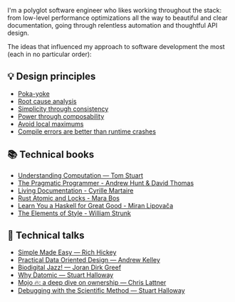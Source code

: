I'm a polyglot software engineer who likes working throughout the stack: from low-level performance optimizations all the way to beautiful and clear documentation, going through relentless automation and thoughtful API design.

The ideas that influenced my approach to software development the most (each in no particular order):

## 💡 Design principles

- [Poka-yoke](https://en.wikipedia.org/wiki/Poka-yoke)
- [Root cause analysis](https://www.elastic.co/what-is/root-cause-analysis)
- [Simplicity through consistency](https://github.com/typst/typst/blob/115b0a7ffd3a93689119228e2ccf9c9aa10d5bf6/README.md?plain=1#L220)
- [Power through composability](https://github.com/typst/typst/blob/115b0a7ffd3a93689119228e2ccf9c9aa10d5bf6/README.md?plain=1#L227)
- [Avoid local maximums](https://github.com/ziglang/www.ziglang.org/blob/fddbd131eb559a581f5ddc942e325aed8dc2e1c5/src/documentation/0.2.0/index.html#L6820)
- [Compile errors are better than runtime crashes](https://github.com/ziglang/www.ziglang.org/blob/fddbd131eb559a581f5ddc942e325aed8dc2e1c5/src/documentation/0.2.0/index.html#L6818)

## 📚 Technical books

- [Understanding Computation — Tom Stuart](https://computationbook.com)
- [The Pragmatic Programmer - Andrew Hunt & David Thomas](https://pragprog.com/titles/tpp20/the-pragmatic-programmer-20th-anniversary-edition/)
- [Living Documentation - Cyrille Martaire](https://www.goodreads.com/book/show/34927405-living-documentation)
- [Rust Atomic and Locks - Mara Bos](https://marabos.nl/atomics/)
- [Learn You a Haskell for Great Good - Miran Lipovača](https://learnyouahaskell.com)
- [The Elements of Style - William Strunk ](https://www.gutenberg.org/files/37134/37134-h/37134-h.htm)

## 🍿 Technical talks

- [Simple Made Easy — Rich Hickey](https://www.youtube.com/watch?v=SxdOUGdseq4)
- [Practical Data Oriented Design — Andrew Kelley](https://www.youtube.com/watch?v=IroPQ150F6c)
- [Biodigital Jazz! — Joran Dirk Greef](https://www.youtube.com/watch?v=C98cyJ-wJuY)
- [Why Datomic — Stuart Halloway](https://docs.datomic.com/resources/videos.html#why-1)
- [Mojo 🔥: a deep dive on ownership — Chris Lattner](https://www.youtube.com/watch?v=9ag0fPMmYPQ)
- [Debugging with the Scientific Method — Stuart Halloway](https://www.youtube.com/watch?v=FihU5JxmnBg)
